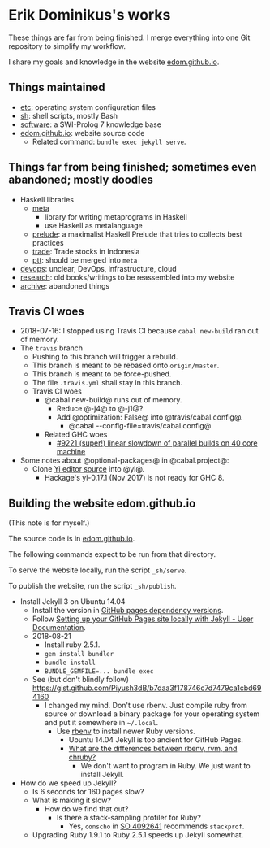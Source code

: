 # Erik Dominikus's works

These things are far from being finished.
I merge everything into one Git repository to simplify my workflow.

I share my goals and knowledge in the website [edom.github.io](https://edom.github.io/).

## Things maintained

- [etc](etc/): operating system configuration files
- [sh](sh/): shell scripts, mostly Bash
- [software](software/): a SWI-Prolog 7 knowledge base
- [edom.github.io](edom.github.io/): website source code
    - Related command: `bundle exec jekyll serve`.

## Things far from being finished; sometimes even abandoned; mostly doodles

- Haskell libraries
    - [meta](meta/)
        - library for writing metaprograms in Haskell
        - use Haskell as metalanguage
    - [prelude](prelude/): a maximalist Haskell Prelude that tries to collects best practices
    - [trade](trade/): Trade stocks in Indonesia
    - [ptt](ptt/): should be merged into `meta`
- [devops](devops/): unclear, DevOps, infrastructure, cloud
- [research](research/): old books/writings to be reassembled into my website
- [archive](archive/): abandoned things

## Travis CI woes

- 2018-07-16: I stopped using Travis CI because `cabal new-build` ran out of memory.
- The `travis` branch
    - Pushing to this branch will trigger a rebuild.
    - This branch is meant to be rebased onto `origin/master`.
    - This branch is meant to be force-pushed.
    - The file `.travis.yml` shall stay in this branch.
    - Travis CI woes
        - @cabal new-build@ runs out of memory.
            - Reduce @-j4@ to @-j1@?
            - Add @optimization: False@ into @travis/cabal.config@.
                - @cabal --config-file=travis/cabal.config@
        - Related GHC woes
            - [#9221 (super!) linear slowdown of parallel builds on 40 core machine](https://ghc.haskell.org/trac/ghc/ticket/9221)
- Some notes about @optional-packages@ in @cabal.project@:
    - Clone [Yi editor source](https://github.com/yi-editor/yi) into @yi@.
        - Hackage's yi-0.17.1 (Nov 2017) is not ready for GHC 8.

## Building the website edom.github.io

(This note is for myself.)

The source code is in [edom.github.io](edom.github.io/).

The following commands expect to be run from that directory.

To serve the website locally, run the script `_sh/serve`.

To publish the website, run the script `_sh/publish`.

- Install Jekyll 3 on Ubuntu 14.04
    - Install the version in [GitHub pages dependency versions](https://pages.github.com/versions/).
    - Follow [Setting up your GitHub Pages site locally with Jekyll - User Documentation](https://help.github.com/articles/setting-up-your-github-pages-site-locally-with-jekyll/).
    - 2018-08-21
        - Install ruby 2.5.1.
        - `gem install bundler`
        - `bundle install`
        - `BUNDLE_GEMFILE=... bundle exec`
    - See (but don't blindly follow) https://gist.github.com/Piyush3dB/b7daa3f178746c7d7479ca1cbd694160
        - I changed my mind.
        Don't use rbenv.
        Just compile ruby from source or download a binary package for your operating system and put it somewhere in `~/.local`.
            - Use [rbenv](https://github.com/rbenv/rbenv) to install newer Ruby versions.
                - Ubuntu 14.04 Jekyll is too ancient for GitHub Pages.
                - [What are the differences between rbenv, rvm, and chruby?](https://stackoverflow.com/questions/22153521/what-are-the-differences-between-rbenv-rvm-and-chruby)
                    - We don't want to program in Ruby.
                    We just want to install Jekyll.
- How do we speed up Jekyll?
    - Is 6 seconds for 160 pages slow?
    - What is making it slow?
        - How do we find that out?
            - Is there a stack-sampling profiler for Ruby?
                - Yes, `conscho` in [SO 4092641](https://stackoverflow.com/questions/4092641/profiling-ruby-code) recommends `stackprof`.
    - Upgrading Ruby 1.9.1 to Ruby 2.5.1 speeds up Jekyll somewhat.
